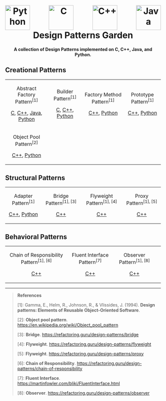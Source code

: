 <h1 align="center">
    <div style="display: flex; justify-content: space-between;">
        <a><img src="https://s3.dualstack.us-east-2.amazonaws.com/pythondotorg-assets/media/community/logos/python-logo-only.png" alt="Python" style="height: 80px;"></a>
        <a><img src="https://upload.wikimedia.org/wikipedia/commons/1/19/C_Logo.png" alt="C" style="height: 80px;"></a>
        <a><img src="https://upload.wikimedia.org/wikipedia/commons/thumb/1/18/ISO_C%2B%2B_Logo.svg/306px-ISO_C%2B%2B_Logo.svg.png" alt="C++" style="height: 80px;"></a>
        <a><img src="https://upload.wikimedia.org/wikipedia/en/thumb/3/30/Java_programming_language_logo.svg/800px-Java_programming_language_logo.svg.png" alt="Java" style="height: 80px;"></a>
    </div>
    Design Patterns Garden
</h1>

<h4 align="center">A collection of Design Patterns implemented on C, C++, Java, and Python.</h4>

## Creational Patterns

| | | | |
| --- | --- | --- | --- |
| <p align='center'>Abstract Factory Pattern<sup>\[1\]</sup></p><p align='center'>[C](./c/creational/abstract_factory.c), [C++](./cpp/creational/abstract_factory.cpp), [Java](./java/creational/AbstractFactory.java), [Python](./python/creational/abstract_factory.py)</p> | <p align='center'>Builder Pattern<sup>\[1\]</sup></p><p align='center'>[C](./c/creational/builder.c), [C++](./cpp/creational/builder.cpp), [Python](./python/creational/builder.py)</p> | <p align='center'>Factory Method Pattern<sup>\[1\]</sup></p><p align='center'>[C++](./cpp/creational/factory_method.cpp), [Python](./python/creational/factory_method.py)</p> | <p align='center'>Prototype Pattern<sup>\[1\]</sup></p><p align='center'>[C++](./cpp/creational/prototype.cpp), [Python](./python/creational/prototype.py)</p> |
| <p align='center'>Object Pool Pattern<sup>\[2\]</sup></p><p align='center'>[C++](./cpp/creational/object_pool.cpp), [Python](./python/creational/object_pool.py)</p> |

## Structural Patterns

| | | | |
| --- | --- | --- | --- |
| <p align='center'>Adapter Pattern<sup>\[1\]</sup></p><p align='center'>[C++](./cpp/structural/adapter.cpp), [Python](./python/structural/adapter.py)</p> | <p align='center'>Bridge Pattern<sup>\[1\], \[3\]</sup></p><p align='center'>[C++](./cpp/structural/bridge.cpp)</p> | <p align='center'>Flyweight Pattern<sup>\[1\], \[4\]</sup></p><p align='center'>[C++](./cpp/structural/flyweight.cpp)</p> | <p align='center'>Proxy Pattern<sup>\[1\], \[5\]</sup></p><p align='center'>[C++](./cpp/structural/proxy.cpp)</p> 

## Behavioral Patterns

| | | | |
| --- | --- | --- | --- |
| <p align='center'>Chain of Responsibility Pattern<sup>\[1\], \[6\]</sup></p><p align='center'>[C++](./cpp/behavioral/chain_of_responsibility.cpp)</p> | <p align='center'>Fluent Interface Pattern<sup>\[7\]</sup></p><p align='center'>[C++](./cpp/behavioral/fluent_interface.cpp)</p> | <p align='center'>Observer Pattern<sup>\[1\], \[8\]</sup></p><p align='center'>[C++](./cpp/behavioral/observer.cpp)</p> |

--- 

> **References**
>
> \[1\]: Gamma, E., Helm, R., Johnson, R., & Vlissides, J. (1994). **Design patterns: Elements of Reusable Object-Oriented Software**.
> 
> \[2\]: **Object pool pattern**. https://en.wikipedia.org/wiki/Object_pool_pattern
>
> \[3\]: **Bridge**. https://refactoring.guru/design-patterns/bridge
>
> \[4\]: **Flyweight**. https://refactoring.guru/design-patterns/flyweight
>
> \[5\]: **Flyweight**. https://refactoring.guru/design-patterns/proxy
>
> \[6\]: **Chain of Responsibility**. https://refactoring.guru/design-patterns/chain-of-responsibility
>
> \[7\]: **Fluent Interface**. https://martinfowler.com/bliki/FluentInterface.html
>
> \[8\]: **Observer**. https://refactoring.guru/design-patterns/observer
